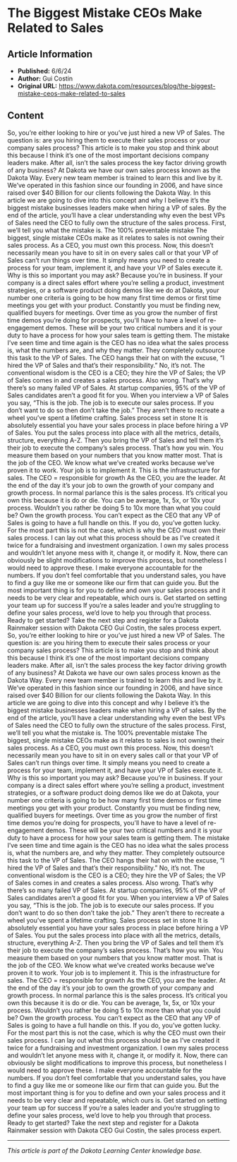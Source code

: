 # The Biggest Mistake CEOs Make Related to Sales

## Article Information
- **Published:** 6/6/24
- **Author:** Gui Costin
- **Original URL:** https://www.dakota.com/resources/blog/the-biggest-mistake-ceos-make-related-to-sales

## Content

So, you’re either looking to hire or you’ve just hired a new VP of Sales. The question is: are you hiring them to execute their sales process or your company sales process? This article is to make you stop and think about this because I think it’s one of the most important decisions company leaders make. After all, isn’t the sales process the key factor driving growth of any business? At Dakota we have our own sales process known as the Dakota Way. Every new team member is trained to learn this and live by it. We’ve operated in this fashion since our founding in 2006, and have since raised over $40 Billion for our clients following the Dakota Way. In this article we are going to dive into this concept and why I believe it’s the biggest mistake businesses leaders make when hiring a VP of sales. By the end of the article, you’ll have a clear understanding why even the best VPs of Sales need the CEO to fully own the structure of the sales process. First, we’ll tell you what the mistake is. The 100% preventable mistake The biggest, single mistake CEOs make as it relates to sales is not owning their sales process. As a CEO, you must own this process. Now, this doesn’t necessarily mean you have to sit in on every sales call or that your VP of Sales can’t run things over time. It simply means you need to create a process for your team, implement it, and have your VP of Sales execute it. Why is this so important you may ask? Because you’re in business. If your company is a direct sales effort where you’re selling a product, investment strategies, or a software product doing demos like we do at Dakota, your number one criteria is going to be how many first time demos or first time meetings you get with your product. Constantly you must be finding new, qualified buyers for meetings. Over time as you grow the number of first time demos you’re doing for prospects, you'll have to have a level of re-engagement demos. These will be your two critical numbers and it is your duty to have a process for how your sales team is getting them. The mistake I’ve seen time and time again is the CEO has no idea what the sales process is, what the numbers are, and why they matter. They completely outsource this task to the VP of Sales. The CEO hangs their hat on with the excuse, “I hired the VP of Sales and that’s their responsibility.” No, it’s not. The conventional wisdom is the CEO is a CEO; they hire the VP of Sales; the VP of Sales comes in and creates a sales process. Also wrong. That’s why there’s so many failed VP of Sales. At startup companies, 95% of the VP of Sales candidates aren’t a good fit for you. When you interview a VP of Sales you say, “This is the job. The job is to execute our sales process. If you don’t want to do so then don’t take the job.” They aren’t there to recreate a wheel you’ve spent a lifetime crafting. Sales process set in stone It is absolutely essential you have your sales process in place before hiring a VP of Sales. You put the sales process into place with all the metrics, details, structure, everything A-Z. Then you bring the VP of Sales and tell them it’s their job to execute the company’s sales process. That’s how you win. You measure them based on your numbers that you know matter most. That is the job of the CEO. We know what we’ve created works because we’ve proven it to work. Your job is to implement it. This is the infrastructure for sales. The CEO = responsible for growth As the CEO, you are the leader. At the end of the day it’s your job to own the growth of your company and growth process. In normal parlance this is the sales process. It’s critical you own this because it is do or die. You can be average, 1x, 5x, or 10x your process. Wouldn’t you rather be doing 5 to 10x more than what you could be? Own the growth process. You can’t expect as the CEO that any VP of Sales is going to have a full handle on this. If you do, you’ve gotten lucky. For the most part this is not the case, which is why the CEO must own their sales process. I can lay out what this process should be as I’ve created it twice for a fundraising and investment organization. I own my sales process and wouldn’t let anyone mess with it, change it, or modify it. Now, there can obviously be slight modifications to improve this process, but nonetheless I would need to approve these. I make everyone accountable for the numbers. If you don’t feel comfortable that you understand sales, you have to find a guy like me or someone like our firm that can guide you. But the most important thing is for you to define and own your sales process and it needs to be very clear and repeatable, which ours is. Get started on setting your team up for success If you’re a sales leader and you’re struggling to define your sales process, we’d love to help you through that process. Ready to get started? Take the next step and register for a Dakota Rainmaker session with Dakota CEO Gui Costin, the sales process expert. So, you’re either looking to hire or you’ve just hired a new VP of Sales. The question is: are you hiring them to execute their sales process or your company sales process? This article is to make you stop and think about this because I think it’s one of the most important decisions company leaders make. After all, isn’t the sales process the key factor driving growth of any business? At Dakota we have our own sales process known as the Dakota Way. Every new team member is trained to learn this and live by it. We’ve operated in this fashion since our founding in 2006, and have since raised over $40 Billion for our clients following the Dakota Way. In this article we are going to dive into this concept and why I believe it’s the biggest mistake businesses leaders make when hiring a VP of sales. By the end of the article, you’ll have a clear understanding why even the best VPs of Sales need the CEO to fully own the structure of the sales process. First, we’ll tell you what the mistake is. The 100% preventable mistake The biggest, single mistake CEOs make as it relates to sales is not owning their sales process. As a CEO, you must own this process. Now, this doesn’t necessarily mean you have to sit in on every sales call or that your VP of Sales can’t run things over time. It simply means you need to create a process for your team, implement it, and have your VP of Sales execute it. Why is this so important you may ask? Because you’re in business. If your company is a direct sales effort where you’re selling a product, investment strategies, or a software product doing demos like we do at Dakota, your number one criteria is going to be how many first time demos or first time meetings you get with your product. Constantly you must be finding new, qualified buyers for meetings. Over time as you grow the number of first time demos you’re doing for prospects, you'll have to have a level of re-engagement demos. These will be your two critical numbers and it is your duty to have a process for how your sales team is getting them. The mistake I’ve seen time and time again is the CEO has no idea what the sales process is, what the numbers are, and why they matter. They completely outsource this task to the VP of Sales. The CEO hangs their hat on with the excuse, “I hired the VP of Sales and that’s their responsibility.” No, it’s not. The conventional wisdom is the CEO is a CEO; they hire the VP of Sales; the VP of Sales comes in and creates a sales process. Also wrong. That’s why there’s so many failed VP of Sales. At startup companies, 95% of the VP of Sales candidates aren’t a good fit for you. When you interview a VP of Sales you say, “This is the job. The job is to execute our sales process. If you don’t want to do so then don’t take the job.” They aren’t there to recreate a wheel you’ve spent a lifetime crafting. Sales process set in stone It is absolutely essential you have your sales process in place before hiring a VP of Sales. You put the sales process into place with all the metrics, details, structure, everything A-Z. Then you bring the VP of Sales and tell them it’s their job to execute the company’s sales process. That’s how you win. You measure them based on your numbers that you know matter most. That is the job of the CEO. We know what we’ve created works because we’ve proven it to work. Your job is to implement it. This is the infrastructure for sales. The CEO = responsible for growth As the CEO, you are the leader. At the end of the day it’s your job to own the growth of your company and growth process. In normal parlance this is the sales process. It’s critical you own this because it is do or die. You can be average, 1x, 5x, or 10x your process. Wouldn’t you rather be doing 5 to 10x more than what you could be? Own the growth process. You can’t expect as the CEO that any VP of Sales is going to have a full handle on this. If you do, you’ve gotten lucky. For the most part this is not the case, which is why the CEO must own their sales process. I can lay out what this process should be as I’ve created it twice for a fundraising and investment organization. I own my sales process and wouldn’t let anyone mess with it, change it, or modify it. Now, there can obviously be slight modifications to improve this process, but nonetheless I would need to approve these. I make everyone accountable for the numbers. If you don’t feel comfortable that you understand sales, you have to find a guy like me or someone like our firm that can guide you. But the most important thing is for you to define and own your sales process and it needs to be very clear and repeatable, which ours is. Get started on setting your team up for success If you’re a sales leader and you’re struggling to define your sales process, we’d love to help you through that process. Ready to get started? Take the next step and register for a Dakota Rainmaker session with Dakota CEO Gui Costin, the sales process expert.

---

*This article is part of the Dakota Learning Center knowledge base.*